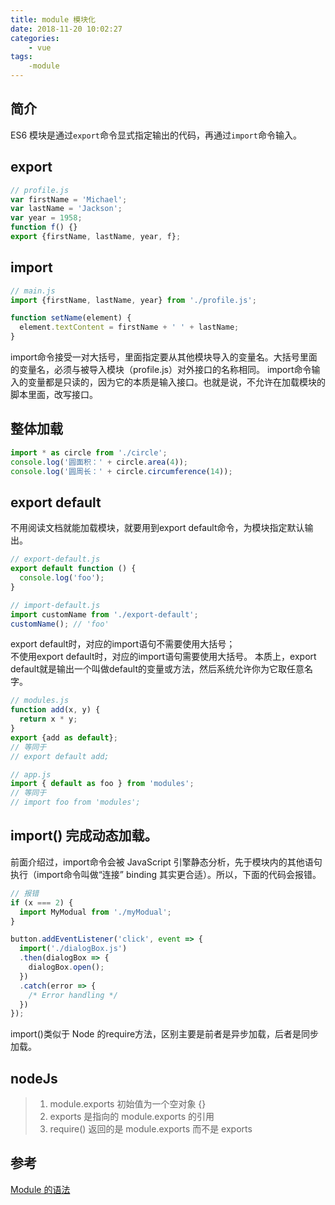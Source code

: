 ```yaml
---
title: module 模块化
date: 2018-11-20 10:02:27
categories:
    - vue
tags:
    -module
---
```


## 简介
ES6 模块是通过`export`命令显式指定输出的代码，再通过`import`命令输入。

## export
```js
// profile.js
var firstName = 'Michael';
var lastName = 'Jackson';
var year = 1958;
function f() {}
export {firstName, lastName, year, f};
```
## import
```js
// main.js
import {firstName, lastName, year} from './profile.js';

function setName(element) {
  element.textContent = firstName + ' ' + lastName;
}
```
import命令接受一对大括号，里面指定要从其他模块导入的变量名。大括号里面的变量名，必须与被导入模块（profile.js）对外接口的名称相同。
import命令输入的变量都是只读的，因为它的本质是输入接口。也就是说，不允许在加载模块的脚本里面，改写接口。

## 整体加载
```js
import * as circle from './circle';
console.log('圆面积：' + circle.area(4));
console.log('圆周长：' + circle.circumference(14));
```

## export default
不用阅读文档就能加载模块，就要用到export default命令，为模块指定默认输出。
```js
// export-default.js
export default function () {
  console.log('foo');
}

// import-default.js
import customName from './export-default';
customName(); // 'foo'
```
export default时，对应的import语句不需要使用大括号；  
不使用export default时，对应的import语句需要使用大括号。
本质上，export default就是输出一个叫做default的变量或方法，然后系统允许你为它取任意名字。
```js
// modules.js
function add(x, y) {
  return x * y;
}
export {add as default};
// 等同于
// export default add;

// app.js
import { default as foo } from 'modules';
// 等同于
// import foo from 'modules';
```

## import() 完成动态加载。
前面介绍过，import命令会被 JavaScript 引擎静态分析，先于模块内的其他语句执行（import命令叫做“连接” binding 其实更合适）。所以，下面的代码会报错。
```js
// 报错
if (x === 2) {
  import MyModual from './myModual';
}
```
```js
button.addEventListener('click', event => {
  import('./dialogBox.js')
  .then(dialogBox => {
    dialogBox.open();
  })
  .catch(error => {
    /* Error handling */
  })
});
```
import()类似于 Node 的require方法，区别主要是前者是异步加载，后者是同步加载。

## nodeJs
>1. module.exports 初始值为一个空对象 {}
>2. exports 是指向的 module.exports 的引用
>3. require() 返回的是 module.exports 而不是 exports
## 参考
[Module 的语法](http://es6.ruanyifeng.com/#docs/module)